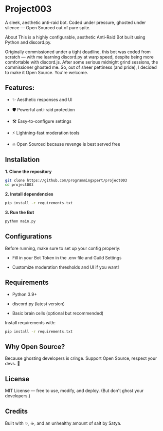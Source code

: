 
# Project003

A sleek, aesthetic anti-raid bot. Coded under pressure, ghosted under silence — Open Sourced out of pure spite.

About
This is a highly configurable, aesthetic Anti-Raid Bot built using Python and discord.py.

Originally commissioned under a tight deadline, this bot was coded from scratch — with me learning discord.py at warp speed, despite being more comfortable with discord.js. After some serious midnight grind sessions, the commissioner ghosted me.
So, out of sheer pettiness (and pride), I decided to make it Open Source.
You're welcome.

## Features:
- ✨ Aesthetic responses and UI

- 🛡️ Powerful anti-raid protection

- 🛠️ Easy-to-configure settings

- ⚡ Lightning-fast moderation tools

- 🔥 Open Sourced because revenge is best served free


## Installation

**1. Clone the repository**

```bash
git clone https://github.com/programmingxpert/project003
cd project003
```

**2. Install dependencies**

```bash
pip install -r requirements.txt
```

**3. Run the Bot**

```bash
python main.py
```



    
## Configurations

Before running, make sure to set up your config properly:

- Fill in your Bot Token in the .env file and Guild Settings

- Customize moderation thresholds and UI if you want!



## Requirements

- Python 3.9+

- discord.py (latest version)

- Basic brain cells (optional but recommended)

Install requirements with:

```bash
pip install -r requirements.txt
```


## Why Open Source?
Because ghosting developers is cringe.
Support Open Source, respect your devs. 🤝

## License
MIT License — free to use, modify, and deploy.
(But don't ghost your developers.)

## Credits
Built with ✨, ☕, and an unhealthy amount of salt by Satya.

